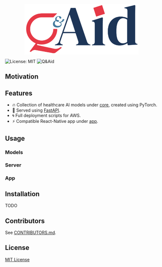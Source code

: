 <p align="center">
  <img align="center" src="https://github.com/medtorch/Q-Aid/blob/master/misc/q_aid_logo_small1.png" alt="Q&Aid" width="75%">
</p>

![License: MIT](https://img.shields.io/badge/License-MIT-green.svg)
![Q&Aid](https://github.com/medtorch/Q-Aid/workflows/Q&Aid/badge.svg)

## Motivation

## Features

- :fire: Collection of healthcare AI models under [core](core), created using PyTorch.
- :key: Served using [FastAPI](https://fastapi.tiangolo.com/).
- :cyclone: Full deployment scripts for AWS.
- :zap: Compatible React-Native app under [app](app).

## Usage

### Models
### Server
### App

## Installation

TODO

## Contributors

See [CONTRIBUTORS.md](CONTRIBUTORS.md).

## License
[MIT License](https://choosealicense.com/licenses/mit/)
